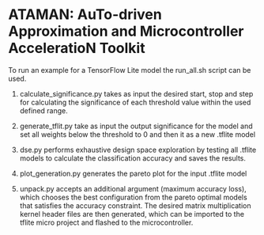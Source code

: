 # ATAMAN: AuTo-driven Approximation and Microcontroller AcceleratioN Toolkit

To run an example for a TensorFlow Lite model the run_all.sh script can be used. 

1) calculate_significance.py takes as input the desired start, stop and step for calculating the significance of each threshold value within the used defined range.

2) generate_tflit.py take as input the output significance for the model and set all weights below the threshold to 0 and then it as a new .tflite model

3) dse.py performs exhaustive design space exploration by testing all .tflite models to calculate the classification accuracy and saves the results.

4) plot_generation.py generates the pareto plot for the input .tflite model

5) unpack.py accepts an additional argument (maximum accuracy loss), which chooses the best configuration from the pareto optimal models that satisfies the accuracy constraint. The desired matrix multiplication kernel header files are then generated, which can be imported to the tflite micro project and flashed to the microcontroller.
